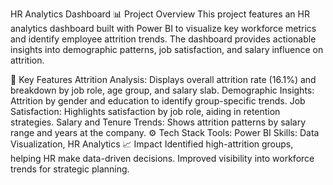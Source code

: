   HR Analytics Dashboard
📊 Project Overview
This project features an HR analytics dashboard built with Power BI to visualize key workforce metrics and identify employee attrition trends. The dashboard provides actionable insights into demographic patterns, job satisfaction, and salary influence on attrition.

🚀 Key Features
Attrition Analysis: Displays overall attrition rate (16.1%) and breakdown by job role, age group, and salary slab.
Demographic Insights: Attrition by gender and education to identify group-specific trends.
Job Satisfaction: Highlights satisfaction by job role, aiding in retention strategies.
Salary and Tenure Trends: Shows attrition patterns by salary range and years at the company.
⚙️ Tech Stack
Tools: Power BI
Skills: Data Visualization, HR Analytics
📈 Impact
Identified high-attrition groups, helping HR make data-driven decisions.
Improved visibility into workforce trends for strategic planning.

